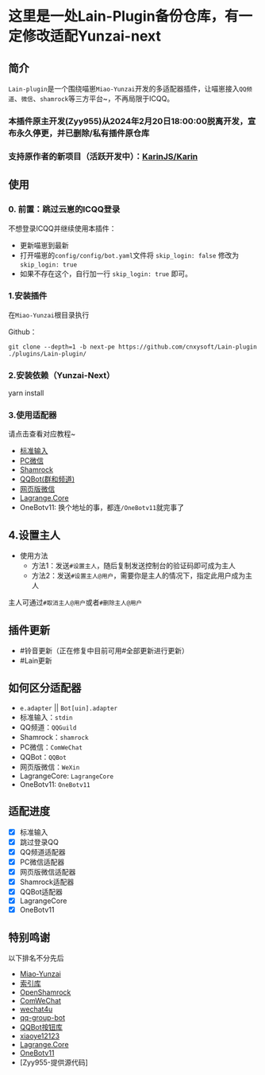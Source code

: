 # 这里是一处Lain-Plugin备份仓库，有一定修改适配Yunzai-next
## 简介
`Lain-plugin`是一个围绕喵崽`Miao-Yunzai`开发的多适配器插件，让喵崽接入`QQ频道`、`微信`、`shamrock`等三方平台~，不再局限于ICQQ。

### 本插件原主开发(Zyy955)从2024年2月20日18:00:00脱离开发，宣布永久停更，并已删除/私有插件原仓库
### 支持原作者的新项目（活跃开发中）：[KarinJS/Karin](https://gitee.com/KarinJS/Karin)


## 使用
### 0. 前置：跳过云崽的ICQQ登录
不想登录ICQQ并继续使用本插件：

- 更新喵崽到最新
- 打开喵崽的`config/config/bot.yaml`文件将 `skip_login: false` 修改为 `skip_login: true`
- 如果不存在这个，自行加一行  `skip_login: true` 即可。

### 1.安装插件

在`Miao-Yunzai`根目录执行

Github：
```
git clone --depth=1 -b next-pe https://github.com/cnxysoft/Lain-plugin ./plugins/Lain-plugin/
```

### 2.安装依赖（Yunzai-Next）

yarn install

### 3.使用适配器

请点击查看对应教程~

- [标准输入](./docs/stdin.md)
- [PC微信](./docs/WeChat.md)
- [Shamrock](./docs/Shamrock.md)
- [QQBot(群和频道)](./docs/QQBot.md)
- [网页版微信](./docs/WeXin.md)
- [Lagrange.Core](./docs/Lagrange.Core.md)
- OneBotv11: 换个地址的事，都连`/OneBotv11`就完事了

## 4.设置主人

- 使用方法
  - 方法1：发送`#设置主人`，随后复制发送控制台的验证码即可成为主人
  - 方法2：发送`#设置主人@用户`，需要你是主人的情况下，指定此用户成为主人

主人可通过`#取消主人@用户`或者`#删除主人@用户`

## 插件更新

- #铃音更新（正在修复中目前可用#全部更新进行更新）
- #Lain更新

## 如何区分适配器

- `e.adapter` || `Bot[uin].adapter`
- 标准输入：`stdin`
- QQ频道：`QQGuild`
- Shamrock：`shamrock`
- PC微信：`ComWeChat`
- QQBot：`QQBot`
- 网页版微信：`WeXin`
- LagrangeCore: `LagrangeCore`
- OneBotv11: `OneBotv11`

## 适配进度
- [x] 标准输入
- [x] 跳过登录QQ
- [x] QQ频道适配器
- [x] PC微信适配器
- [x] 网页版微信适配器
- [x] Shamrock适配器
- [x] QQBot适配器
- [x] LagrangeCore
- [x] OneBotv11

## 特别鸣谢

以下排名不分先后

- [Miao-Yunzai](https://github.com/yoimiya-kokomi/Miao-Yunzai)
- [索引库](https://github.com/yhArcadia/Yunzai-Bot-plugins-index)
- [OpenShamrock](https://github.com/whitechi73/OpenShamrock)
- [ComWeChat](https://github.com/JustUndertaker/ComWeChatBotClient)
- [wechat4u](https://github.com/nodeWechat/wechat4u/blob/master/run-core.js)
- [qq-group-bot](https://github.com/lc-cn/qq-group-bot)
- [QQBot按钮库](https://gitee.com/lava081/button)
- [xiaoye12123](https://gitee.com/xiaoye12123)
- [Lagrange.Core](https://github.com/LagrangeDev/Lagrange.Core)
- [OneBotv11](https://github.com/OneBotv11/OneBotv11)
- [Zyy955-提供源代码]
